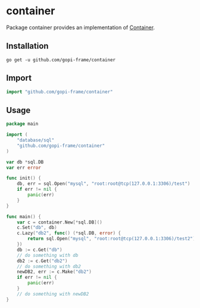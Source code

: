 # container

Package container provides an implementation of [Container](https://github.com/gopi-frame/contract/container).

## Installation

```shell
go get -u github.com/gopi-frame/container
```

## Import

```go
import "github.com/gopi-frame/container"
```

## Usage

```go
package main

import (
	"database/sql"
	"github.com/gopi-frame/container"
)

var db *sql.DB
var err error

func init() {
	db, err = sql.Open("mysql", "root:root@tcp(127.0.0.1:3306)/test")
	if err != nil {
		panic(err)
	}
}

func main() {
	var c = container.New[*sql.DB]()
	c.Set("db", db)
	c.Lazy("db2", func() (*sql.DB, error) {
        return sql.Open("mysql", "root:root@tcp(127.0.0.1:3306)/test2")
	})
	db := c.Get("db")
	// do something with db
    db2 := c.Get("db2")
	// do something with db2
	newDB2, err := c.Make("db2")
	if err != nil {
		panic(err)
    }
	// do something with newDB2
}
```
